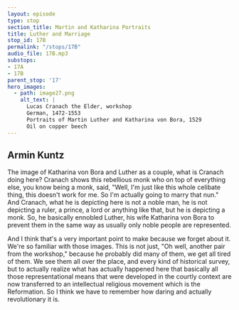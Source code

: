 ```yaml
---
layout: episode
type: stop
section_title: Martin and Katharina Portraits
title: Luther and Marriage
stop_id: 17B
permalink: "/stops/17B"
audio_file: 17B.mp3
substops:
- 17A
- 17B
parent_stop: '17'
hero_images:
  - path: image27.png
    alt_text: |
      Lucas Cranach the Elder, workshop
      German, 1472-1553
      Portraits of Martin Luther and Katharina von Bora, 1529
      Oil on copper beech
---
```


## Armin Kuntz

The image of Katharina von Bora and Luther as a couple, what is Cranach doing here? Cranach shows this rebellious monk who on top of everything else, you know being a monk, said, "Well, I'm just like this whole celibate thing, this doesn't work for me. So I'm actually going to marry that nun." And Cranach, what he is depicting here is not a noble man, he is not depicting a ruler, a prince, a lord or anything like that, but he is depicting a monk. So, he basically ennobled Luther, his wife Katharina von Bora to prevent them in the same way as usually only noble people are represented.

And I think that's a very important point to make because we forget about it. We're so familiar with those images. This is not just, "Oh well, another pair from the workshop," because he probably did many of them, we get all tired of them. We see them all over the place, and every kind of historical survey, but to actually realize what has actually happened here that basically all those representational means that were developed in the courtly context are now transferred to an intellectual religious movement which is the Reformation. So I think we have to remember how daring and actually revolutionary it is.
